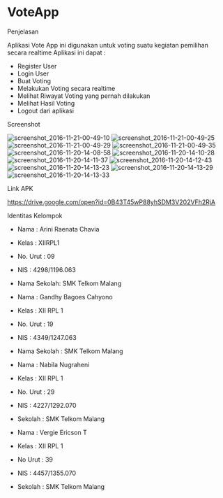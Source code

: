 # VoteApp

 Penjelasan 

Aplikasi Vote App ini digunakan untuk voting suatu kegiatan pemilihan secara realtime
Aplikasi ini dapat :
* Register User
* Login User
* Buat Voting
* Melakukan Voting secara realtime
* Melihat Riwayat Voting yang pernah dilakukan
* Melihat Hasil Voting
* Logout dari aplikasi



 Screenshot


![screenshot_2016-11-21-00-49-10](https://cloud.githubusercontent.com/assets/14922003/20464975/cfe86e7a-af85-11e6-9063-f59e9b349b70.jpg)
![screenshot_2016-11-21-00-49-25](https://cloud.githubusercontent.com/assets/14922003/20464976/d01ba52e-af85-11e6-9b59-fdb776c2d032.jpg)
![screenshot_2016-11-21-00-49-29](https://cloud.githubusercontent.com/assets/14922003/20464977/d04c3338-af85-11e6-8135-06ba8215f416.jpg)
![screenshot_2016-11-21-00-49-35](https://cloud.githubusercontent.com/assets/14922003/20464978/d0505080-af85-11e6-9a3f-d944b813adb2.jpg)
![screenshot_2016-11-20-14-08-58](https://cloud.githubusercontent.com/assets/14922003/20464985/ef042952-af85-11e6-9024-a56044c0574d.png)
![screenshot_2016-11-20-14-10-28](https://cloud.githubusercontent.com/assets/14922003/20464986/ef3a087e-af85-11e6-9e5b-a938d42cafc7.png)
![screenshot_2016-11-20-14-11-37](https://cloud.githubusercontent.com/assets/14922003/20464987/ef3d1cb2-af85-11e6-97c7-13708db11701.png)
![screenshot_2016-11-20-14-12-43](https://cloud.githubusercontent.com/assets/14922003/20464988/ef68d654-af85-11e6-975b-3c19420c19b5.png)
![screenshot_2016-11-20-14-13-23](https://cloud.githubusercontent.com/assets/14922003/20464989/ef6d7ccc-af85-11e6-8695-cd830e6e3183.png)
![screenshot_2016-11-20-14-13-29](https://cloud.githubusercontent.com/assets/14922003/20464990/ef709e3e-af85-11e6-98d8-75a89f147613.png)
![screenshot_2016-11-20-14-13-33](https://cloud.githubusercontent.com/assets/14922003/20464991/ef7636fa-af85-11e6-9cb3-201e83dd0d0c.png)


 Link APK

https://drive.google.com/open?id=0B43T45wP88yhSDM3V202VFh2RjA

 Identitas Kelompok

* Nama : Arini Raenata Chavia
* Kelas : XIIRPL1
* No. Urut : 09
* NIS : 4298/1196.063
* Nama Sekolah: SMK Telkom Malang

* Nama : Gandhy Bagoes Cahyono
* Kelas : XII RPL 1
* No. Urut : 19
* NIS : 4349/1247.063
* Nama Sekolah : SMK Telkom Malang

* Nama : Nabila Nugraheni
* Kelas : XII RPL 1
* No. Urut : 29
* NIS : 4227/1292.070
* Sekolah : SMK Telkom Malang

* Nama : Vergie Ericson T
* Kelas : XII RPL 1
* No Urut : 39
* NIS : 4457/1355.070
* Sekolah : SMK Telkom Malang
